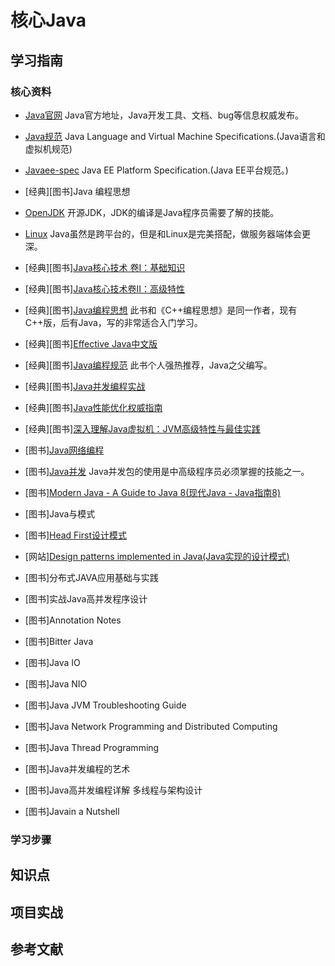 # 核心Java

## 学习指南

### 核心资料

* [Java官网](http://java.oracle.com) Java官方地址，Java开发工具、文档、bug等信息权威发布。
* [Java规范](https://docs.oracle.com/javase/specs) Java Language and Virtual Machine Specifications.(Java语言和虚拟机规范)
* [Javaee-spec](https://javaee.github.io/javaee-spec) Java EE Platform Specification.(Java EE平台规范。)
* [经典][图书]Java 编程思想
* [OpenJDK](http://openjdk.java.net) 开源JDK，JDK的编译是Java程序员需要了解的技能。
* [Linux](https://www.linux.org/) Java虽然是跨平台的，但是和Linux是完美搭配，做服务器端体会更深。
* [经典][图书][Java核心技术 卷I：基础知识](http://product.dangdang.com/24035306.html)
* [经典][图书][Java核心技术卷II：高级特性](http://product.dangdang.com/25171892.html)
* [经典][图书][Java编程思想](http://product.dangdang.com/9317290.html) 此书和《C++编程思想》是同一作者，现有C++版，后有Java，写的非常适合入门学习。
* [经典][图书][Effective Java中文版](http://product.dangdang.com/20459091.html)
* [经典][图书][Java编程规范](http://product.dangdang.com/9187067.html) 此书个人强热推荐，Java之父编写。
* [经典][图书][Java并发编程实战](http://product.dangdang.com/22606835.html)
* [经典][图书][Java性能优化权威指南](http://product.dangdang.com/23421069.html)
* [经典][图书][深入理解Java虚拟机：JVM高级特性与最佳实践](http://product.dangdang.com/23259731.html)
* [图书][Java网络编程](http://product.dangdang.com/23560594.html)

* [图书][Java并发](https://github.com/xianglesong/learning-javas/blob/master/basic/Java并发.md) Java并发包的使用是中高级程序员必须掌握的技能之一。
* [图书][Modern Java - A Guide to Java 8(现代Java - Java指南8)](https://github.com/winterbe/java8-tutorial)
* [图书]Java与模式
* [图书][Head First设计模式](http://product.dangdang.com/20021171.html)
* [网站][Design patterns implemented in Java(Java实现的设计模式)](https://github.com/iluwatar/java-design-patterns)
* [图书]分布式JAVA应用基础与实践
* [图书]实战Java高并发程序设计
* [图书]Annotation Notes
* [图书]Bitter Java
* [图书]Java IO
* [图书]Java NIO
* [图书]Java JVM Troubleshooting Guide
* [图书]Java Network Programming and Distributed Computing
* [图书]Java Thread Programming
* [图书]Java并发编程的艺术
* [图书]Java高并发编程详解 多线程与架构设计
* [图书]Javain a Nutshell

### 学习步骤

## 知识点

## 项目实战

## 参考文献
